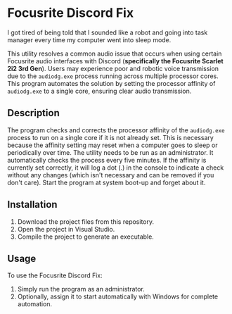 # Focusrite Discord Fix

I got tired of being told that I sounded like a robot and going into task manager every time my computer went into sleep mode. 

This utility resolves a common audio issue that occurs when using certain Focusrite audio interfaces with Discord (**specifically the Focusrite Scarlet 2i2 3rd Gen**). Users may experience poor and robotic voice transmission due to the `audiodg.exe` process running across multiple processor cores. This program automates the solution by setting the processor affinity of `audiodg.exe` to a single core, ensuring clear audio transmission.

## Description

The program checks and corrects the processor affinity of the `audiodg.exe` process to run on a single core if it is not already set. This is necessary because the affinity setting may reset when a computer goes to sleep or periodically over time. The utility needs to be run as an administrator. It automatically checks the process every five minutes. If the affinity is currently set correctly, it will log a dot (.) in the console to indicate a check without any changes (which isn't necessary and can be removed if you don't care). Start the program at system boot-up and forget about it.

## Installation

1. Download the project files from this repository.
2. Open the project in Visual Studio.
3. Compile the project to generate an executable.

## Usage

To use the Focusrite Discord Fix:

1. Simply run the program as an administrator.
2. Optionally, assign it to start automatically with Windows for complete automation.
